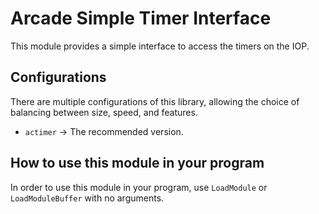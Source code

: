 # Arcade Simple Timer Interface

This module provides a simple interface to access the timers on the IOP.  

## Configurations

There are multiple configurations of this library, allowing the choice of
balancing between size, speed, and features.

*   `actimer` -> The recommended version.

## How to use this module in your program

In order to use this module in your program, use `LoadModule` or \
`LoadModuleBuffer` with no arguments.
